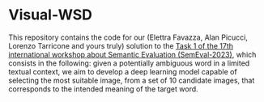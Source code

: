 # Visual-WSD
This repository contains the code for our (Elettra Favazza, Alan Picucci, Lorenzo Tarricone and yours truly) solution to the [Task 1 of the 17th international workshop about Semantic Evaluation (SemEval-2023)](https://raganato.github.io/vwsd/), which consists in the following: given a potentially ambiguous word in a limited textual context, we aim to develop a deep learning model capable of selecting the most suitable image, from a set of 10 candidate images, that corresponds to the intended meaning of the target word.

